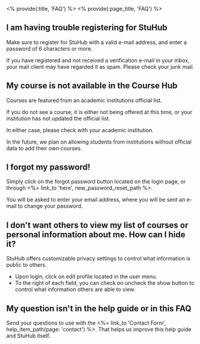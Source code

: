 <% provide(:title, 'FAQ') %>
<% provide(:page_title, 'FAQ') %>

## I am having trouble registering for StuHub

Make sure to register for StuHub with a valid e-mail address, and enter a password of 6 characters or more.

If you have registered and not received a verification e-mail in your inbox, your mail client may have regarded it as spam. Please check your junk mail.

## My course is not available in the Course Hub

Courses are featured from an academic institutions official list.

If you do not see a course, it is either not being offered at this time, or your institution has not updated the official list.

In either case, please check with your academic institution.

In the future, we plan on allowing students from institutions without official data to add their own courses.

## I forgot my password!

Simply click on the forgot password button located on the login page, or through <%= link_to 'here', new_password_reset_path %>.

You will be asked to enter your email address, where you will be sent an e-mail to change your password.

## I don't want others to view my list of courses or personal information about me. How can I hide it?

StuHub offers customizable privacy settings to control what information is public to others.

* Upon login, click on edit profile located in the user menu.
* To the right of each field, you can check on uncheck the show button to control what information others are able to view.

## My question isn't in the help guide or in this FAQ

Send your questions to use with the <%= link_to 'Contact Form', help_item_path(page: 'contact') %>. That helps us improve this help guide and StuHub itself.
